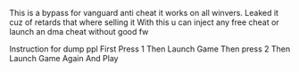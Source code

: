 This is a bypass for vanguard anti cheat it works on all winvers. Leaked it cuz of retards that where selling it With this u can inject any free cheat or launch an dma cheat without good fw

Instruction for dump ppl First Press 1 Then Launch Game Then press 2 Then Launch Game Again And Play
